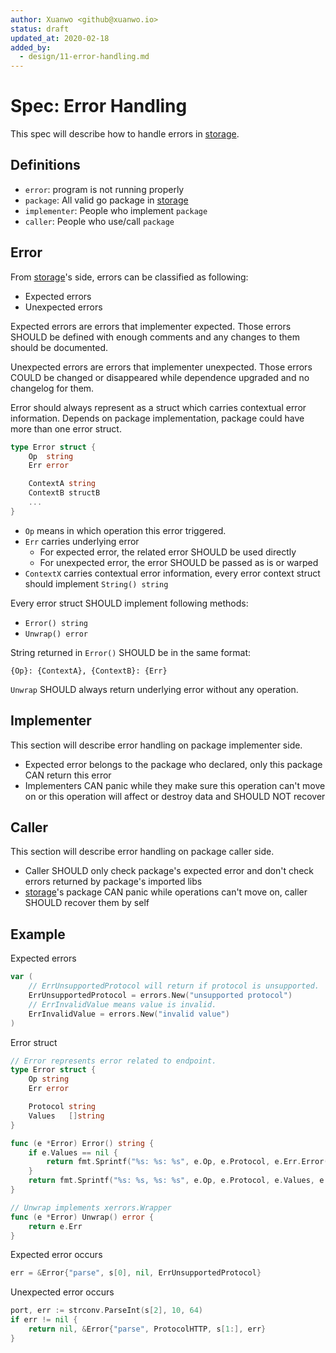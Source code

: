 ```yaml
---
author: Xuanwo <github@xuanwo.io>
status: draft
updated_at: 2020-02-18
added_by:
  - design/11-error-handling.md
---
```


# Spec: Error Handling

This spec will describe how to handle errors in [storage][].

## Definitions

- `error`: program is not running properly
- `package`: All valid go package in [storage][]
- `implementer`: People who implement `package`
- `caller`: People who use/call `package`

## Error

From [storage][]'s side, errors can be classified as following:

- Expected errors
- Unexpected errors

Expected errors are errors that implementer expected. Those errors SHOULD be defined with enough comments and any changes to them should be documented.

Unexpected errors are errors that implementer unexpected. Those errors COULD be changed or disappeared while dependence upgraded and no changelog for them.

Error should always represent as a struct which carries contextual error information. Depends on package implementation, package could have more than one error struct.

```go
type Error struct {
    Op  string
    Err error

    ContextA string
    ContextB structB
    ...
}
```

- `Op` means in which operation this error triggered.
- `Err` carries underlying error
  - For expected error, the related error SHOULD be used directly
  - For unexpected error, the error SHOULD be passed as is or warped
- `ContextX` carries contextual error information, every error context struct should implement `String() string`

Every error struct SHOULD implement following methods:

- `Error() string`
- `Unwrap() error`

String returned in `Error()` SHOULD be in the same format:

`{Op}: {ContextA}, {ContextB}: {Err}`

`Unwrap` SHOULD always return underlying error without any operation.

## Implementer

This section will describe error handling on package implementer side.

- Expected error belongs to the package who declared, only this package CAN return this error
- Implementers CAN panic while they make sure this operation can't move on or this operation will affect or destroy data and SHOULD NOT recover

## Caller

This section will describe error handling on package caller side.

- Caller SHOULD only check package's expected error and don't check errors returned by package's imported libs
- [storage][]'s package CAN panic while operations can't move on, caller SHOULD recover them by self

## Example

Expected errors

```go
var (
    // ErrUnsupportedProtocol will return if protocol is unsupported.
    ErrUnsupportedProtocol = errors.New("unsupported protocol")
    // ErrInvalidValue means value is invalid.
    ErrInvalidValue = errors.New("invalid value")
)
```

Error struct

```go
// Error represents error related to endpoint.
type Error struct {
    Op string
    Err error

    Protocol string
    Values   []string
}

func (e *Error) Error() string {
    if e.Values == nil {
        return fmt.Sprintf("%s: %s: %s", e.Op, e.Protocol, e.Err.Error())
    }
    return fmt.Sprintf("%s: %s, %s: %s", e.Op, e.Protocol, e.Values, e.Err.Error())
}

// Unwrap implements xerrors.Wrapper
func (e *Error) Unwrap() error {
    return e.Err
}
```

Expected error occurs

```go
err = &Error{"parse", s[0], nil, ErrUnsupportedProtocol}
```

Unexpected error occurs

```go
port, err := strconv.ParseInt(s[2], 10, 64)
if err != nil {
    return nil, &Error{"parse", ProtocolHTTP, s[1:], err}
}
```

[storage]: https://github.com/Xuanwo/storage
